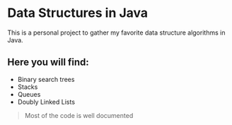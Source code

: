 # Data Structures in Java
This is a personal project to gather my favorite data structure algorithms in Java. 

## Here you will find:
- Binary search trees
- Stacks
- Queues
- Doubly Linked Lists

> Most of the code is well documented

